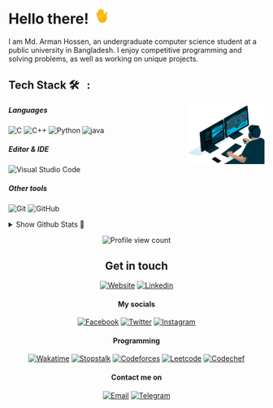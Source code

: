 # Hello there! <img src="https://raw.githubusercontent.com/ShazidMashrafi/ShazidMashrafi/main/Assets/waving-hand.gif" width="30px" height="30px" />
I am Md. Arman Hossen, an undergraduate computer science student at a public university in Bangladesh. I enjoy competitive programming and solving problems, as well as working on unique projects.


##  Tech Stack 🛠 &nbsp; :

<img alt="Coding" width="30%" src="https://raw.githubusercontent.com/ShazidMashrafi/ShazidMashrafi/main/Assets/coding.gif" align="right"/>

##### Languages
![C](https://img.shields.io/badge/-C-333333?logo=C)
![C++](https://img.shields.io/badge/-C++-333333?logo=cplusplus)
![Python](https://img.shields.io/badge/-Python-333333?logo=python)
![java](https://img.shields.io/badge/Java-333333?logo=openjdk&logoColor=blue)

##### Editor & IDE
![Visual Studio Code](https://img.shields.io/badge/-Visual%20Studio%20Code-333333?logo=visual-studio-code&logoColor=007ACC)


##### Other tools
![Git](https://img.shields.io/badge/-Git-333333?logo=git)
![GitHub](https://img.shields.io/badge/-GitHub-333333?logo=github)

<details>
<summary>Show Github Stats &#128064;</summary>

## Stats &#x1f4ca; :

[![Stats](https://github-readme-stats.vercel.app/api?username=arman-12&custom_title=Overall&show_icons=true&theme=dark&hide_rank=true&hide_border=true&count_private=true)](https://github.com/arman-12)

[![Top Langs](https://github-readme-stats.vercel.app/api/top-langs/?username=arman-12&theme=dark&hide_border=true)](https://github.com/arman-12)

[![Activity graph](https://github-readme-activity-graph.vercel.app/graph?username=arman-12&custom_title=Activty&theme=github-compact&hide_border=true)](https://github.com/arman-12)

[![GitHub Streak](https://github-readme-streak-stats.herokuapp.com?user=arman-12&theme=github-dark&hide_border=true)](https://github.com/arman-12)

## Time spend coding
&ensp;&ensp; [![Net time](https://wakatime.com/badge/user/0a6e89fc-213a-4372-a2b6-d3df86fce603.svg)](https://wakatime.com/@arman_12)

[![Detailed](https://github-readme-stats.vercel.app/api/wakatime?username=arman-12&custom_title=Detailed+time&theme=dark&hide_border=true)](https://wakatime.com/@arman_12)

</details>

<div align="center">

![Profile view count](https://komarev.com/ghpvc/?username=arman_12&style=flat-square)  

## Get in touch

[![Website](https://img.shields.io/static/v1?label=&message=My+Website&color=black&logoColor=white)](https://ArmanHossen.com)
[![Linkedin](https://img.shields.io/static/v1?label=&message=Linkedin&logo=linkedin&color=black&logoColor=blue)](https://www.linkedin.com/in/md-arman-hossen-67b122277/)


#### My socials

[![Facebook](https://img.shields.io/static/v1?label=&message=Facebook&logo=facebook&color=black&logoColor=blue)](https://www.facebook.com/muhammd.arman.3/)
[![Twitter](https://img.shields.io/static/v1?label=&message=Twitter&logo=twitter&color=black&logoColor=blue)](https://twitter.com/hossen_arm43476)
[![Instagram](https://img.shields.io/static/v1?label=&message=Instagram&logo=instagram&color=black&logoColor=red)](https://www.instagram.com/arman_hossain.3/)

<div/>

#### Programming

[![Wakatime](https://img.shields.io/static/v1?label=&message=Wakatime&logo=wakatime&color=black&logoColor=green)](https://wakatime.com/@arman_12)
[![Stopstalk](https://img.shields.io/static/v1?label=&message=Stopstalk&logo=stopstalk&color=black&logoColor=white)](https://www.stopstalk.com/user/profile/CodeTracker)
[![Codeforces](https://img.shields.io/static/v1?label=&message=Codeforces&logo=codeforces&color=black&logoColor=white)](https://codeforces.com/profile/arman_12)
[![Leetcode](https://img.shields.io/static/v1?label=&message=Leetcode&logo=leetcode&color=black&logoColor=orange)](https://leetcode.com/arman_12)
[![Codechef](https://img.shields.io/static/v1?label=&message=Codechef&logo=codechef&color=black&logoColor=yellowgreen)](https://www.codechef.com/users/arman_12)

<div/>

#### Contact me on 
 
[![Email](https://img.shields.io/static/v1?label=&message=Email&logo=gmail&color=black&logoColor=red)](mailto:ahossain3324@gmail.com)
[![Telegram](https://img.shields.io/static/v1?label=&message=Telegram&logo=telegram&color=black&logoColor=blue)](https://t.me/@rmanhossen)

</div>
